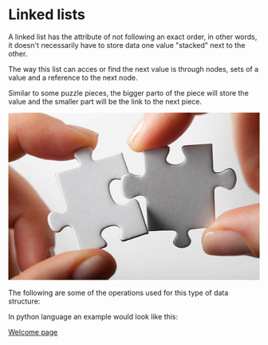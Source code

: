 # Linked lists

A linked list has the attribute of not following an exact order, in other words, it doesn't necessarily have to store data one value "stacked" next to the other.

The way this list can acces or find the next value is through nodes, sets of a value and a reference to the next node.

Similar to some puzzle pieces, the bigger parto of the piece will store the value and the smaller part will be the link to the next piece.

![Puzzle pieces](2-puzzle_piece.jpeg)

The following are some of the operations used for this type of data structure:



In python language an example would look like this:



[Welcome page](0-welcome.md)
